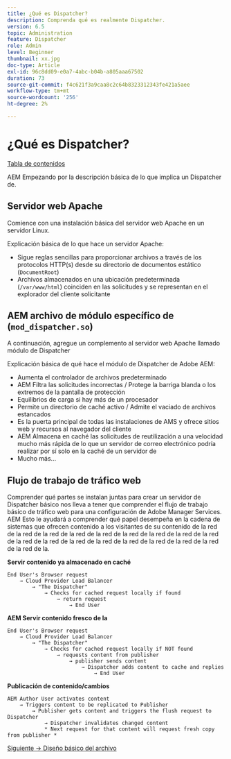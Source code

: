```yaml
---
title: ¿Qué es Dispatcher?
description: Comprenda qué es realmente Dispatcher.
version: 6.5
topic: Administration
feature: Dispatcher
role: Admin
level: Beginner
thumbnail: xx.jpg
doc-type: Article
exl-id: 96c8dd09-e0a7-4abc-b04b-a805aaa67502
duration: 73
source-git-commit: f4c621f3a9caa8c2c64b8323312343fe421a5aee
workflow-type: tm+mt
source-wordcount: '256'
ht-degree: 2%

---
```


# ¿Qué es Dispatcher?

[Tabla de contenidos](./overview.md)

AEM Empezando por la descripción básica de lo que implica un Dispatcher de.

## Servidor web Apache

Comience con una instalación básica del servidor web Apache en un servidor Linux.

Explicación básica de lo que hace un servidor Apache:

- Sigue reglas sencillas para proporcionar archivos a través de los protocolos HTTP(s) desde su directorio de documentos estático (`DocumentRoot`)
- Archivos almacenados en una ubicación predeterminada (`/var/www/html`) coinciden en las solicitudes y se representan en el explorador del cliente solicitante




## AEM archivo de módulo específico de (`mod_dispatcher.so`)

A continuación, agregue un complemento al servidor web Apache llamado módulo de Dispatcher

Explicación básica de qué hace el módulo de Dispatcher de Adobe AEM:

- Aumenta el controlador de archivos predeterminado
- AEM Filtra las solicitudes incorrectas / Protege la barriga blanda o los extremos de la pantalla de protección
- Equilibrios de carga si hay más de un procesador
- Permite un directorio de caché activo / Admite el vaciado de archivos estancados
- Es la puerta principal de todas las instalaciones de AMS y ofrece sitios web y recursos al navegador del cliente
- AEM Almacena en caché las solicitudes de reutilización a una velocidad mucho más rápida de lo que un servidor de correo electrónico podría realizar por sí solo en la caché de un servidor de
- Mucho más...

## Flujo de trabajo de tráfico web

Comprender qué partes se instalan juntas para crear un servidor de Dispatcher básico nos lleva a tener que comprender el flujo de trabajo básico de tráfico web para una configuración de Adobe Manager Services.
AEM Esto le ayudará a comprender qué papel desempeña en la cadena de sistemas que ofrecen contenido a los visitantes de su contenido de la red de la red de la red de la red de la red de la red de la red de la red de la red de la red de la red de la red de la red de la red de la red de la red de la red de la red de la.

<b>Servir contenido ya almacenado en caché</b>

```
End User's Browser request 
    → Cloud Provider Load Balancer 
        → "The Dispatcher" 
            → Checks for cached request locally if found 
                → return request 
                    → End User
```

<b>AEM Servir contenido fresco de la</b>

```
End User's Browser request 
    → Cloud Provider Load Balancer 
        → "The Dispatcher" 
            → Checks for cached request locally if NOT found 
                → requests content from publisher 
                    → publisher sends content 
                        → Dispatcher adds content to cache and replies 
                            → End User
```

<b>Publicación de contenido/cambios</b>

```
AEM Author User activates content 
    → Triggers content to be replicated to Publisher 
        → Publisher gets content and triggers the flush request to Dispatcher 
            → Dispatcher invalidates changed content 
            * Next request for that content will request fresh copy from publisher *
```

[Siguiente -> Diseño básico del archivo](./basic-file-layout.md)
